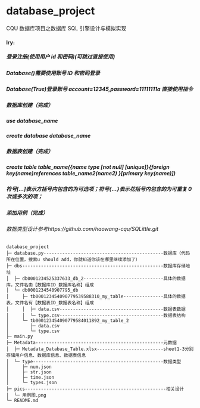 # database_project

CQU 数据库项目之数据库 SQL 引擎设计与模拟实现

#### lry:

##### 登录注册(使用用户 id 和密码)(可跳过直接使用)

##### Database()需要使用账号 ID 和密码登录

##### Database(True)登录账号 account=12345,password=11111111a 直接使用指令

##### 数据库创建（完成）

##### use database_name

##### create database database_name

##### 数据表创建（完成）

##### create table table_name({name type [not null] [unique]}{foreign key(name)references table_name2(name2) }[primary key(name)])

##### 符号[...]表示方括号内包含的为可选项；符号{...}表示花括号内包含的为可重复 0 次或多次的项；

##### 添加用例（完成）

###### 数据类型设计参考https://github.com/haowang-cqu/SQLittle.git

```
database_project
├─ database.py---------------------------------------------数据库（代码所在位置，搜索u should add，你就知道你该在哪里继续添加了）
├─ dbs-----------------------------------------------------数据库存储地址
│  ├─ db0001234525337633_db_2------------------------------具体的数据库，文件名由【数据库ID_数据库名称】组成
│  └─ db0001234540907795_db
│     ├─ tb000123454090779539588310_my_table---------------具体的数据表，文件名有【数据表ID_数据表名称】组成
│     │  ├─ data.csv---------------------------------------数据表数据
│     │  └─ type.csv---------------------------------------数据表结构
│     └─ tb000123454090779584011892_my_table_2
│        ├─ data.csv
│        └─ type.csv
├─ main.py
├─ Metadata------------------------------------------------元数据
│  ├─ Metadata_Database_Table.xlsx-------------------------sheet1-3分别存储用户信息、数据库信息、数据表信息
│  └─ type-------------------------------------------------数据类型
│     ├─ num.json
│     ├─ str.json
│     ├─ time.json
│     └─ types.json
├─ pics-----------------------------------------------------相关设计
│  └─ 用例图.png
└─ README.md

```